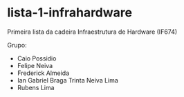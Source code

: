 # lista-1-infrahardware

Primeira lista da cadeira Infraestrutura de Hardware (IF674)

Grupo:
- Caio Possidio
- Felipe Neiva
- Frederick Almeida
- Ian Gabriel Braga Trinta Neiva Lima
- Rubens Lima

